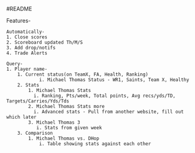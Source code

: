 #README

Features-

    Automatically-
    1. Close scores
    2. Scoreboard updated Th/M/S
    3. Add drop/notifs
    4. Trade Alerts

    Query-
    1. Player name-
        1. Current status(on TeamX, FA, Health, Ranking)
                i. Michael Thomas Status - WR1, Saints, Team X, Healthy
        2. Stats
            1. Michael Thomas Stats                 
              i. Ranking, Pts/week, Total points, Avg recs/yds/TD, Targets/Carries/Yds/Tds
            2. Michael Thomas Stats more
              i. Advanced stats - Pull from another website, fill out which later
            3. Michael Thomas 3
               i. Stats from given week
        3. Comparison
            1. Michael Thomas vs. DHop
                i. Table showing stats against each other
                    